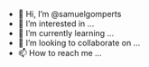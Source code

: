 - 👋 Hi, I’m @samuelgomperts
- 👀 I’m interested in ...
- 🌱 I’m currently learning ...
- 💞️ I’m looking to collaborate on ...
- 📫 How to reach me ...

<!---
samuelgomperts/samuelgomperts is a ✨ special ✨ repository because its `README.md` (this file) appears on your GitHub profile.
You can click the Preview link to take a look at your changes.
--->

